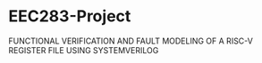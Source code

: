 # EEC283-Project
FUNCTIONAL VERIFICATION AND FAULT MODELING OF A RISC-V REGISTER FILE USING SYSTEMVERILOG
